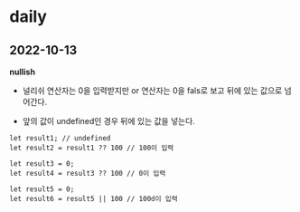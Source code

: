 # daily

## 2022-10-13

**nullish**

-   널리쉬 연산자는 0을 입력받지만 or 연산자는 0을 fals로 보고 뒤에 있는 값으로 넘어간다.

-   앞의 값이 undefined인 경우 뒤에 있는 값을 넣는다.

```
let result1; // undefined
let result2 = result1 ?? 100 // 100이 입력

let result3 = 0;
let result4 = result3 ?? 100 // 0이 입력

let result5 = 0;
let result6 = result5 || 100 // 100d이 입력
```
